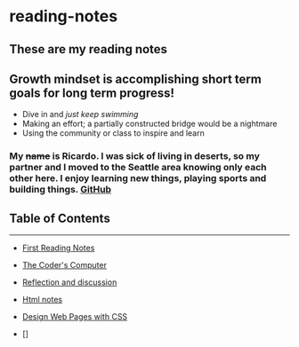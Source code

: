 # reading-notes
## These are my reading notes


## Growth mindset is accomplishing short term goals for long term progress!
- Dive in and *just keep swimming*
- Making an effort; a partially constructed bridge would be a nightmare
- Using the community or class to inspire and learn

### My ~~name~~ is Ricardo. I was sick of living in deserts, so my partner and I moved to the Seattle area knowing only each other here. I enjoy learning new things, playing sports and building things.   [GitHub](https://github.com/ZenAtomsk)


## Table of Contents
---
-  [First Reading Notes](first-reading-notes.md) 

- [The Coder's Computer](the-coders-computer.md)

- [Reflection and discussion](reflection-and-discussion.md)

- [Html notes](html-notes.md)

- [Design Web Pages with CSS](css-style.md)

- []
